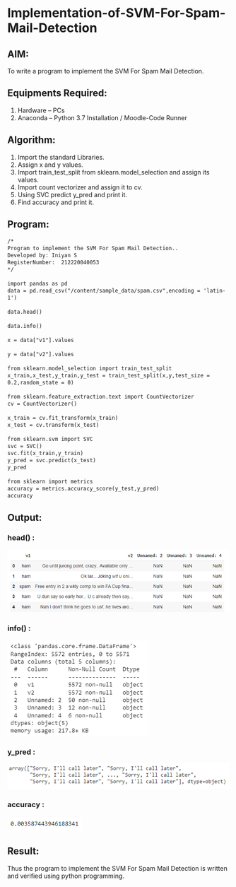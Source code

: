# Implementation-of-SVM-For-Spam-Mail-Detection

## AIM:
To write a program to implement the SVM For Spam Mail Detection.

## Equipments Required:
1. Hardware – PCs
2. Anaconda – Python 3.7 Installation / Moodle-Code Runner

## Algorithm:
1. Import the standard Libraries.
2. Assign x and y values.
3. Import train_test_split from sklearn.model_selection and assign its values.
4. Import count vectorizer and assign it to cv.
5. Using SVC predict y_pred and print it.
6. Find accuracy and print it.

## Program:
```
/*
Program to implement the SVM For Spam Mail Detection..
Developed by: Iniyan S
RegisterNumber:  212220040053
*/

import pandas as pd
data = pd.read_csv("/content/sample_data/spam.csv",encoding = 'latin-1')

data.head()

data.info()

x = data["v1"].values

y = data["v2"].values

from sklearn.model_selection import train_test_split
x_train,x_test,y_train,y_test = train_test_split(x,y,test_size = 0.2,random_state = 0)

from sklearn.feature_extraction.text import CountVectorizer
cv = CountVectorizer()

x_train = cv.fit_transform(x_train)
x_test = cv.transform(x_test)

from sklearn.svm import SVC
svc = SVC()
svc.fit(x_train,y_train)
y_pred = svc.predict(x_test)
y_pred

from sklearn import metrics
accuracy = metrics.accuracy_score(y_test,y_pred)
accuracy

```

## Output:
### head() :
![OP](/OP1.png)
### info() :
![OP](/OP2.png)
### y_pred :
![OP](/OP3.png)
### accuracy :
![OP](/OP4.png)


## Result:
Thus the program to implement the SVM For Spam Mail Detection is written and verified using python programming.
